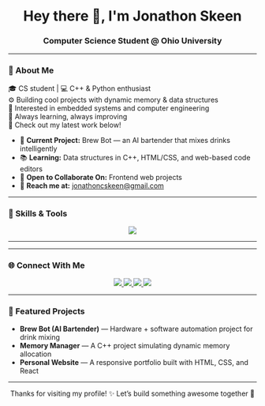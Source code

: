 <!--
  Welcome to Jonathon Skeen’s GitHub Profile!
-->

<h1 align="center">Hey there 👋, I'm Jonathon Skeen</h1>
<h3 align="center">Computer Science Student @ Ohio University</h3>

---

### 🌟 About Me  
🎓 CS student | 💻 C++ & Python enthusiast  
⚙️ Building cool projects with dynamic memory & data structures  
🔬 Interested in embedded systems and computer engineering  
🌟 Always learning, always improving  
📂 Check out my latest work below!  

- 🔭 **Current Project:** Brew Bot — an AI bartender that mixes drinks intelligently  
- 📚 **Learning:** Data structures in C++, HTML/CSS, and web-based code editors  
- 🤝 **Open to Collaborate On:** Frontend web projects  
- 📧 **Reach me at:** [jonathoncskeen@gmail.com](mailto:jonathoncskeen@gmail.com)  

---

### 🧰 Skills & Tools  

<p align="center">
  <!-- Languages -->
  <img src="https://skillicons.dev/icons?i=cpp,python,html,css,js,nodejs,arduino,raspberrypi,git,docker,github,linux,vscode,bash" />
</p>

---



---

### 🌐 Connect With Me  

<p align="center">
  <a href="mailto:jonathoncskeen@gmail.com">
    <img src="https://img.shields.io/badge/Email-D14836?style=for-the-badge&logo=gmail&logoColor=white" />
  </a>
  <a href="https://www.linkedin.com/in/jonathon-skeen-92442034a/">
    <img src="https://img.shields.io/badge/LinkedIn-0077B5?style=for-the-badge&logo=linkedin&logoColor=white" />
  </a>
  <a href="https://app.joinhandshake.com/profiles/mxjt9g">
    <img src="https://img.shields.io/badge/Handshake-2C2C2C?style=for-the-badge&logo=handshake&logoColor=white" />
  </a>
  <a href="https://github.com/Jskeen5822">
    <img src="https://img.shields.io/badge/GitHub-181717?style=for-the-badge&logo=github&logoColor=white" />
  </a>
</p>

---

### 🧩 Featured Projects  

- **Brew Bot (AI Bartender)** — Hardware + software automation project for drink mixing  
- **Memory Manager** — A C++ project simulating dynamic memory allocation  
- **Personal Website** — A responsive portfolio built with HTML, CSS, and React  

---

<p align="center">
  Thanks for visiting my profile! ✨  
  Let’s build something awesome together 🚀
</p>
